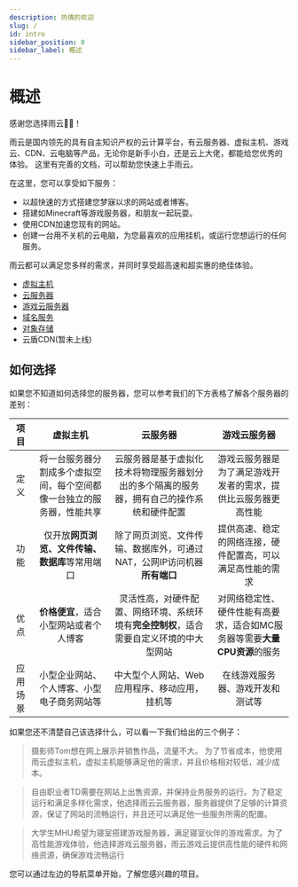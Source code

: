 ```yaml
---
description: 热情的欢迎
slug: /
id: intro
sidebar_position: 0
sidebar_label: 概述
---
```


# 概述

感谢您选择雨云👏🏻！

雨云是国内领先的具有自主知识产权的云计算平台，有云服务器、虚拟主机、游戏云、CDN、云电脑等产品，无论你是新手小白，还是云上大佬，都能给您优秀的体验。
这里有完善的文档，可以帮助您快速上手雨云。

在这里，您可以享受如下服务：

* 以超快速的方式搭建您梦寐以求的网站或者博客。
* 搭建如Minecraft等游戏服务器，和朋友一起玩耍。
* 使用CDN加速您现有的网站。
* 创建一台用不关机的云电脑，为您最喜欢的应用挂机，或运行您想运行的任何服务。

雨云都可以满足您多样的需求，并同时享受超高速和超实惠的绝佳体验。

* [虚拟主机](/docs/rvh)
* [云服务器](/docs/rcs)
* [游戏云服务器](/docs/rgs)
* [域名服务](/docs/domain/introduce)
* [对象存储](/docs/ros/introduce)
* 云盾CDN(暂未上线)

## 如何选择

如果您不知道如何选择您的服务器，您可以参考我们的下方表格了解各个服务器的差别：


|  项目  |                虚拟主机                 |                      云服务器                      |                  游戏云服务器                   |
|:----:|:-----------------------------------:|:----------------------------------------------:|:-----------------------------------------:|
|  定义  | 将一台服务器分割成多个虚拟空间，每个空间都像一台独立的服务器，性能共享 | 云服务器是基于虚拟化技术将物理服务器划分出的多个隔离的服务器，拥有自己的操作系统和硬件配置  |      游戏云服务器是为了满足游戏开发者的需求，提供比云服务器更高性能      |
|  功能  |      仅开放**网页浏览、文件传输、数据库**等常用端口      |    除了网页浏览、文件传输、数据库外，可通过NAT，公网IP访问机器**所有端口**    |       提供高速、稳定的网络连接，硬件配置高，可以满足高性能的需求       |
|  优点  |        **价格便宜**，适合小型网站或者个人博客        | 灵活性高，对硬件配置、网络环境、系统环境有**完全控制权**，适合需要自定义环境的中大型网站 | 对网络稳定性、硬件性能有高要求，适合如MC服务器等需要**大量CPU资源**的服务 |
| 应用场景 |        小型企业网站、个人博客、小型电子商务网站等        |            中大型个人网站、Web应用程序、移动应用，挂机等            |             在线游戏服务器、游戏开发和测试等              |

如果您还不清楚自己该选择什么，可以看一下我们给出的三个例子：

> 摄影师Tom想在网上展示并销售作品，流量不大。 为了节省成本，他使用雨云虚拟主机，虚拟主机能够满足他的需求，并且价格相对较低，减少成本。

> 自由职业者TD需要在网站上出售资源，并保持业务服务的运行。为了稳定运行和满足多样化需求，他选择雨云云服务器，服务器提供了足够的计算资源，保证了网站的流畅运行，并且还可以满足他一些服务所需的配置。

> 大学生MHU希望为寝室搭建游戏服务器，满足寝室伙伴的游戏需求。为了高性能游戏体验，他选择游戏云服务器，雨云游戏云提供高性能的硬件和网络资源，确保游戏流畅运行




您可以通过左边的导航菜单开始，了解您感兴趣的项目。